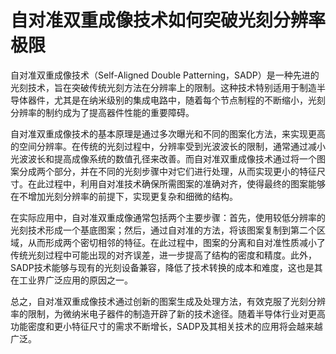 # 自对准双重成像技术如何突破光刻分辨率极限

自对准双重成像技术（Self-Aligned Double Patterning，SADP）是一种先进的光刻技术，旨在突破传统光刻方法在分辨率上的限制。这种技术特别适用于制造半导体器件，尤其是在纳米级别的集成电路中，随着每个节点制程的不断缩小，光刻分辨率的制约成为了提高器件性能的重要障碍。

自对准双重成像技术的基本原理是通过多次曝光和不同的图案化方法，来实现更高的空间分辨率。在传统的光刻过程中，分辨率受到光波波长的限制，通常通过减小光波波长和提高成像系统的数值孔径来改善。而自对准双重成像技术通过将一个图案分成两个部分，并在不同的光刻步骤中对它们进行处理，从而实现更小的特征尺寸。在此过程中，利用自对准技术确保所需图案的准确对齐，使得最终的图案能够在不增加光刻分辨率的前提下，实现更复杂和细微的结构。

在实际应用中，自对准双重成像通常包括两个主要步骤：首先，使用较低分辨率的光刻技术形成一个基底图案；然后，通过自对准的方法，将该图案复制到第二个区域，从而形成两个密切相邻的特征。在此过程中，图案的分离和自对准性质减小了传统光刻过程中可能出现的对齐误差，进一步提高了结构的密度和精度。此外，SADP技术能够与现有的光刻设备兼容，降低了技术转换的成本和难度，这也是其在工业界广泛应用的原因之一。

总之，自对准双重成像技术通过创新的图案生成及处理方法，有效克服了光刻分辨率的限制，为微纳米电子器件的制造开辟了新的技术途径。随着半导体行业对更高功能密度和更小特征尺寸的需求不断增长，SADP及其相关技术的应用将会越来越广泛。